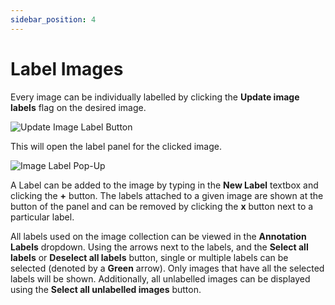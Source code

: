 ```yaml
---
sidebar_position: 4
---
```


# Label Images

Every image can be individually labelled by clicking the **Update image labels** flag on the desired image.

![Update Image Label Button](/img/curate/curate_update_label.png)

This will open the label panel for the clicked image.

![Image Label Pop-Up](/img/curate/curate_label.png)

A Label can be added to the image by typing in the **New Label** textbox and clicking the **+** button.
The labels attached to a given image are shown at the button of the panel and can be removed by clicking the **x** button next to a particular label.

All labels used on the image collection can be viewed in the **Annotation Labels** dropdown.
Using the arrows next to the labels, and the **Select all labels** or **Deselect all labels** button, single or multiple labels can be selected (denoted by a **Green** arrow).
Only images that have all the selected labels will be shown.
Additionally, all unlabelled images can be displayed using the **Select all unlabelled images** button.
